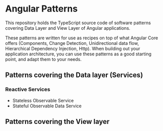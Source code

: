 # Angular Patterns

This repository holds the TypeScript source code of software patterns
covering Data Layer and View Layer of Angular applications.

These patterns are written for use as recipes on top of what Angular Core offers
(Components, Change Detection, Unidirectional data flow, Hierarchical Dependency Injection, Http). 
When building out your application architecture, you can use these patterns as a good starting point,
and adapt them to your needs.

## Patterns covering the Data layer (Services)

### Reactive Services
- Stateless Observable Service
- Stateful Observable Data Service

## Patterns covering the View layer
